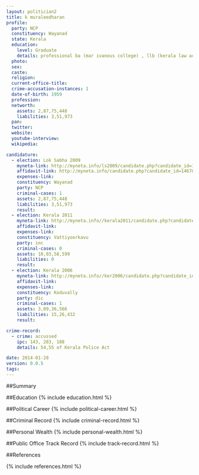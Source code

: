 ```yaml
---
layout: politician2
title: k muraleedharan
profile: 
  party: NCP
  constituency: Wayanad
  state: Kerala
  education: 
    level: Graduate
    details: professional ba (mar ivanous college) , llb (kerala law academy , law college)
  photo: 
  sex: 
  caste: 
  religion: 
  current-office-title: 
  crime-accusation-instances: 1
  date-of-birth: 1959
  profession: 
  networth: 
    assets: 2,87,75,448
    liabilities: 3,51,973
  pan: 
  twitter: 
  website: 
  youtube-interview: 
  wikipedia: 

candidature: 
  - election: Lok Sabha 2009
    myneta-link: http://myneta.info/ls2009/candidate.php?candidate_id=1467
    affidavit-link: http://myneta.info/candidate.php?candidate_id=1467&scan=original
    expenses-link: 
    constituency: Wayanad 
    party: NCP
    criminal-cases: 1
    assets: 2,87,75,448
    liabilities: 3,51,973
    result:  
  - election: Kerala 2011
    myneta-link: http://myneta.info//kerala2011/candidate.php?candidate_id=346
    affidavit-link: 
    expenses-link: 
    constituency: Vattiyoorkavu 
    party: inc
    criminal-cases: 0
    assets: 10,03,58,599
    liabilities: 0
    result:  
  - election: Kerala 2006
    myneta-link: http://myneta.info//ker2006/candidate.php?candidate_id=44
    affidavit-link: 
    expenses-link: 
    constituency: Koduvally 
    party: dic
    criminal-cases: 1
    assets: 3,09,36,566
    liabilities: 15,26,432
    result:  

crime-record: 
  - crime: accussed
    ipc: 143, 283, 188
    details: 54,55 of Kerala Police Act 

date: 2014-01-28
version: 0.0.5
tags: 
---
```

##Summary


##Education
{% include education.html %}


##Political Career
{% include political-career.html %}


##Criminal Record
{% include criminal-record.html %}


##Personal Wealth
{% include personal-wealth.html %}


##Public Office Track Record
{% include track-record.html %}


##References


{% include references.html %}